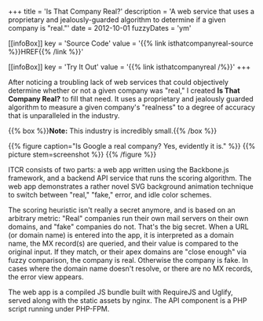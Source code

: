 +++
title = 'Is That Company Real?'
description = 'A web service that uses a proprietary and jealously-guarded algorithm to determine if a given company is "real."'
date = 2012-10-01
fuzzyDates = 'ym'

[[infoBox]]
key = 'Source Code'
value = '{{% link isthatcompanyreal-source %}}HREF{{% /link %}}'

[[infoBox]]
key = 'Try It Out'
value = '{{% link isthatcompanyreal /%}}'
+++

After noticing a troubling lack of web services that could objectively determine whether or not a given company was "real," I created **Is That Company Real?** to fill that need. It uses a proprietary and jealously guarded algorithm to measure a given company's "realness" to a degree of accuracy that is unparalleled in the industry.

{{% box %}}**Note:** This industry is incredibly small.{{% /box %}}

{{% figure caption="Is Google a real company? Yes, evidently it is." %}}
{{% picture stem=screenshot %}}
{{% /figure %}}

ITCR consists of two parts: a web app written using the Backbone.js framework, and a backend API service that runs the scoring algorithm. The web app demonstrates a rather novel SVG background animation technique to switch between "real," "fake," error, and idle color schemes.

The scoring heuristic isn't really a secret anymore, and is based on an arbitrary metric: "Real" companies run their own mail servers on their own domains, and "fake" companies do not. That's the big secret. When a URL (or domain name) is entered into the app, it is interpreted as a domain name, the MX record(s) are queried, and their value is compared to the original input. If they match, or their apex domains are "close enough" via fuzzy comparison, the company is real. Otherwise the company is fake. In cases where the domain name doesn't resolve, or there are no MX records, the error view appears.

The web app is a compiled JS bundle built with RequireJS and Uglify, served along with the static assets by nginx. The API component is a PHP script running under PHP-FPM.
